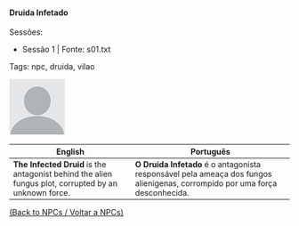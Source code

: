 
#### Druida Infetado

Sessões:  
- Sessão 1 | Fonte: s01.txt

Tags: npc, druida, vilao

![Druida Infetado](docs/dm/npc/blank.png)

| English | Português |
|---------|-----------|
| **The Infected Druid** is the antagonist behind the alien fungus plot, corrupted by an unknown force. | **O Druida Infetado** é o antagonista responsável pela ameaça dos fungos alienígenas, corrompido por uma força desconhecida. |

[(Back to NPCs / Voltar a NPCs)](npcs_list.md)



















